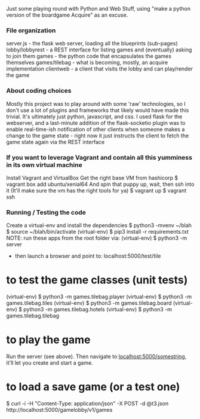 Just some playing round with Python and Web Stuff, using "make a python version of the boardgame Acquire" as an excuse.

### File organization
server.js - the flask web server, loading all the blueprints (sub-pages)
lobby/lobbyrest - a REST interface for listing games and (eventually) asking to join them
games - the python code that encapsulates the games themselves
games/tilebag - what is becoming, mostly, an acquire implementation
clientweb - a client that visits the lobby and can play/render the game

### About coding choices
Mostly this project was to play around with some 'raw' technologies, so I don't use a lot of plugins and frameworks that likely would have made this trivial. It's ultimately just python, javascript, and css. I used flask for the webserver, and a last-minute addition of the flask-socketio plugin was to enable real-time-ish notification of other clients when someone makes a change to the game state - right now it just instructs the client to fetch the game state again via the REST interface

### If you want to leverage Vagrant and contain all this yumminess in its own virtual machine
Install Vagrant and VirtualBox
Get the right base VM from hashicorp
$ vagrant box add ubuntu/xenial64
And spin that puppy up, wait, then ssh into it (It'll make sure the vm has the right tools for ya)
$ vagrant up
$ vagrant ssh

### Running / Testing the code
Create a virtual-env and install the dependencies
$ python3 -mvenv ~/blah
$ source ~/blah/bin/activate
(virtual-env) $ pip3 install -r requirements.txt
NOTE: run these apps from the root folder via:
(virtual-env) $ python3 -m server
 - then launch a browser and point to: localhost:5000/test/tile

# to test the game classes (unit tests)
(virtual-env) $ python3 -m games.tilebag.player
(virtual-env) $ python3 -m games.tilebag.tiles
(virtual-env) $ python3 -m games.tilebag.board
(virtual-env) $ python3 -m games.tilebag.hotels
(virtual-env) $ python3 -m games.tilebag.tilebag

# to play the game
Run the server (see above). Then navigate to <localhost:5000/somestring>, it'll let you create and start a game.
 
# to load a save game (or a test one)
$ curl -i -H "Content-Type: application/json" -X POST -d @t3.json http://localhost:5000/gamelobby/v1/games

